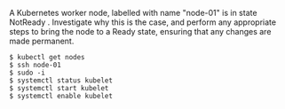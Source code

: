 A Kubernetes worker node, labelled with name "node-01" is in state NotReady . Investigate why this is the case, and perform any appropriate steps to bring the node to a Ready state, ensuring that any changes are made permanent.

```
$ kubectl get nodes
$ ssh node-01
$ sudo -i
$ systemctl status kubelet
$ systemctl start kubelet
$ systemctl enable kubelet
```